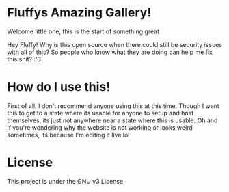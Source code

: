 # Fluffys Amazing Gallery!
Welcome little one, this is the start of something great

Hey Fluffy! Why is this open source when there could still be security issues with all of this?
So people who know what they are doing can help me fix this shit? :'3

# How do I use this!
First of all, I don't recommend anyone using this at this time. Though I want this to get to a state where its usable for anyone to setup and host themselves, its just not anywhere near a state where this is usable. Oh and if you're wondering why the website is not working or looks weird sometimes, its because I'm editing it live lol

# License
This project is under the GNU v3 License
